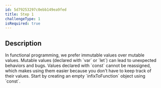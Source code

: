 ```yaml
---
id: 5d79253297c0ebb149ea9fed
title: Step 1
challengeType: 1
isRequired: true
---
```


## Description
<section id='description'>
In functional programming, we prefer immutable values over mutable values.
Mutable values (declared with `var` or `let`) can lead to unexpected behaviors and bugs.
Values declared with `const` cannot be reassigned, which makes using them easier because you don't have to keep track of their values.
Start by creating an empty `infixToFunction` object using `const`.
</section>



